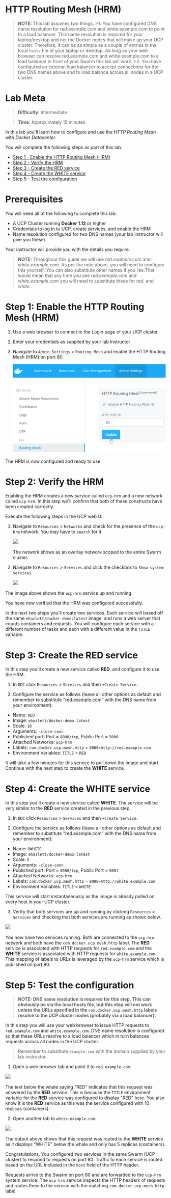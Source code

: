# HTTP Routing Mesh (HRM)

> **NOTE:** This lab assumes two things.
    >1. You have configured DNS name resolution for red.example.com and white.example.com to point to a load balancer. This name resolution is required for your laptop/desktop and not the Docker nodes that will make up your UCP cluster. Therefore, it can be as simple as a couple of entries in the local `hosts` file of your laptop or desktop. As long as your web browser can resolve red.example.com and white.example.com to a load balancer in front of your Swarm this lab will work.
    >2. You have configured an external load balancer to accept connections for the two DNS names above and to load balance across all nodes in a UCP cluster.


# Lab Meta

> **Difficulty**: Intermediate

> **Time**: Approximately 15 minutes

In this lab you'll learn how to configure and use the *HTTP Routing Mesh* with *Docker Datacenter*.

You will complete the following steps as part of this lab.

- [Step 1 - Enable the HTTP Routing Mesh (HRM)](#enable_hrm)
- [Step 2 - Verify the HRM](#verify_hrm)
- [Step 3 - Create the RED service](#create_red)
- [Step 4 - Create the WHITE service](#create_white)
- [Step 5 - Test the configuration](#test)

# Prerequisites

You will need all of the following to complete this lab:

- A UCP Cluster running **Docker 1.12** or higher
- Credentials to log in to UCP, create services, and enable the HRM
- Name resolution configured for two DNS names (your lab instructor will give you these)

Your instructor will provide you with the details you require.

> **NOTE:** Throughout this guide we will use *red.example.com* and *white.example.com*. As per the note above, you will need to configure this yourself. You can also substitute other names if you like.That would mean that any time you see *red.example.com* and *white.example.com* you will need to substitute these for *red.* and *white.<your-domain-goes-here>*.


# <a name="enable_hrm"></a>Step 1: Enable the HTTP Routing Mesh (HRM)

1. Use a web browser to connect to the Login page of your UCP cluster

2. Enter your credentials as supplied by your lab instructor

3. Navigate to `Admin Settings` > `Routing Mesh` and enable the HTTP Routing Mesh (HRM) on port 80.

   ![](concepts/img/enable-hrm.png)

The HRM is now configured and ready to use.

# <a name="verify_hrm"></a>Step 2: Verify the HRM

Enabling the HRM creates a new *service* called `ucp-hrm` and a new network called `ucp-hrm`. In this step we'll confirm that both of these constructs have been created correctly.

Execute the following steps in the UCP web UI.

1. Navigate to `Resources` > `Networks` and check for the presence of the `ucp-hrm` network. You may have to `search` for it.

    ![](img/hrm-network.png)

    The network shows as an overlay network scoped to the entire Swarm cluster.

2. Navigate to `Resources` > `Services` and click the checkbox to `Show system services`.

    ![](img/hrm-svc1.png)

  The image above shows the `ucp-hrm` service up and running.

You have now verified that the HRM was configured successfully.

In the next two steps you'll create two services. Each service will based off the same `ehazlett/docker-demo:latest` image, and runs a web server that counts containers and requests. You will configure each service with a different number of tasks and each with a different value in the `TITLE` variable.

# <a name="create_red"></a>Step 3: Create the RED service

In this step you'll create a new service called **RED**, and configure it to use the HRM.

1. In `DDC` click `Resources` > `Services` and then `+Create Service`.

2. Configure the service as follows (leave all other options as default and remember to substitute "red.example.com" with the DNS name from your environment):
  - Name: `RED`
  - Image: `ehazlett/docker-demo:latest`
  - Scale: `10`
  - Arguments: `-close-conn`
  - Published port: Port = `8080/tcp`, Public Port = `5000`
  - Attached Networks: `ucp-hrm`
  - Labels: `com.docker.ucp.mesh.http` = `8080=http://red.example.com`
  - Environment Variables: `TITLE` = `RED`

  It will take a few minutes for this service to pull down the image and start.  Continue with the next step to create the **WHITE** service.

# <a name="create_white"></a>Step 4: Create the WHITE service

In this step you'll create a new service called **WHITE**. The service will be very similar to the **RED** service created in the previous step.

1. In `DDC` click `Resources` > `Services` and then `+Create Service`.

2. Configure the service as follows (leave all other options as default and remember to substitute "red.example.com" with the DNS name from your environment):
  - Name: `RWHITE`
  - Image: `ehazlett/docker-demo:latest`
  - Scale: `5`
  - Arguments: `-close-conn`
  - Published port: Port = `8080/tcp`, Public Port = `5001`
  - Attached Networks: `ucp-hrm`
  - Labels: `com.docker.ucp.mesh.http` = `8080=http://white.example.com`
  - Environment Variables: `TITLE` = `WHITE`

  This service will start instantaneously as the image is already pulled on every host in your UCP cluster.

3. Verify that both services are up and running by clicking `Resources` > `Services` and checking that both services are running as shown below.

  ![](img/check-svc.png)

You now have two services running. Both are connected to the `ucp-hrm` network and both have the `com.docker.ucp.mesh.http` label. The **RED** service is associated with HTTP requests for `red.example.com` and the **WHITE** service is associated with HTTP requests for `white.example.com`. This mapping of labels to URLs is leveraged by the `ucp-hrm` service which is published on port 80.


# <a name="test"></a>Step 5: Test the configuration

> **NOTE: DNS name resolution is required for this step. This can obviously be via the local hosts file, but this step will not work unless the URLs specified in the `com.docker.ucp.mesh.http` labels resolve to the UCP cluster nodes (probably via a load balancer).**

In this step you will use your web browser to issue HTTP requests to `red.example.com` and `white.example.com`. DNS name resolution is configured so that these URLs resolve to a load balancer which in turn balances requests across all nodes in the UCP cluster.

> Remember to substitute `example.com` with the domain supplied by your lab instructor.

1. Open a web browser tab and point it to `red.example.com`.

  ![](img/red.png)

  The text below the whale saying "RED" indicates that this request was answered by the **RED** service. This is because the `TITLE` environment variable for the **RED** service was configured to display "RED" here. You also know it is the **RED** service as this was the service configured with 10 replicas (containers).

2. Open another tab to `white.example.com`.

  ![](img/white.png)

  The output above shows that this request was routed to the **WHITE** service as it displays "WHITE" below the whale and only has 5 replicas (containers).

Congratulations. You configured two services in the same Swarm (UCP cluster) to respond to requests on port 80. Traffic to each service is routed based on the URL included in the `host` field of the HTTP header.

Requests arrive to the Swarm on port 80 and are forwarded to the `ucp-hrm` system service. The `ucp-hrm` service inspects the HTTP headers of requests and routes them to the service with the matching `com.docker.ucp.mesh.http` label.
